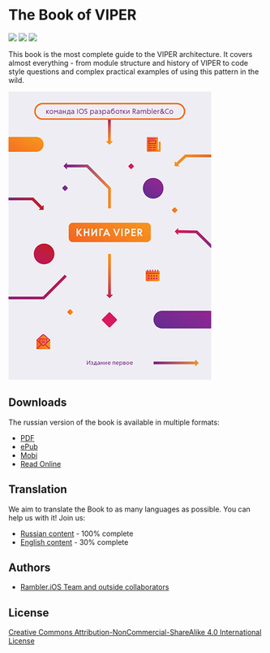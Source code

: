 # The Book of VIPER

![](https://img.shields.io/badge/license-CC--BY--NC--SA%204.0%20Int-blue.svg) ![](https://img.shields.io/badge/russian-100%25-brightgreen.svg) ![](https://img.shields.io/badge/english-30%25-yellow.svg)

This book is the most complete guide to the VIPER architecture. It covers almost everything - from module structure and history of VIPER to code style questions and complex practical examples of using this pattern in the wild.

![Cover](/Resources/cover.jpg)

## Downloads

The russian version of the book is available in multiple formats:

- [PDF](https://www.gitbook.com/download/pdf/book/etolstoy/the-book-of-viper)
- [ePub](https://www.gitbook.com/download/epub/book/etolstoy/the-book-of-viper)
- [Mobi](https://www.gitbook.com/download/mobi/book/etolstoy/the-book-of-viper)
- [Read Online](https://www.gitbook.com/read/book/etolstoy/the-book-of-viper)

## Translation

We aim to translate the Book to as many languages as possible. You can help us with it! Join us:

- [Russian content](russian/content.md) - 100% complete
- [English content]() - 30% complete

## Authors

- [Rambler.iOS Team and outside collaborators](https://github.com/rambler-ios/The-Book-of-VIPER/graphs/contributors)

## License

[Creative Commons Attribution-NonCommercial-ShareAlike 4.0 International License](https://github.com/rambler-ios/The-Book-of-VIPER/blob/master/LICENSE)
